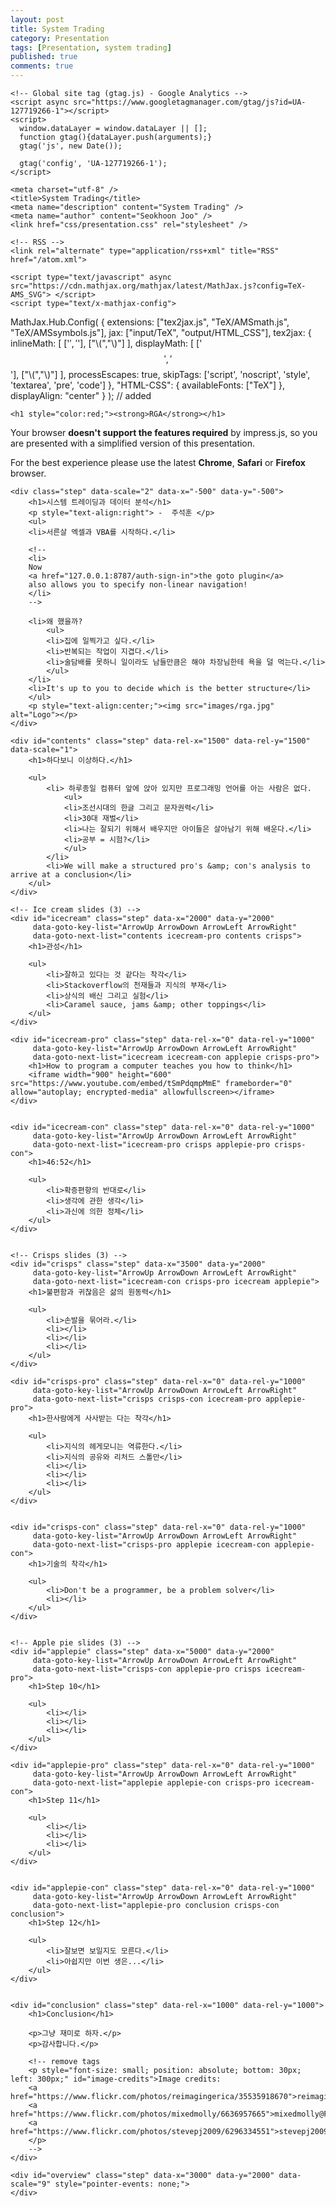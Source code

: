 ```yaml
---
layout: post
title: System Trading
category: Presentation
tags: [Presentation, system trading]
published: true
comments: true
---
```

<!doctype html>
<html lang="en">

<head>

    <!-- Global site tag (gtag.js) - Google Analytics -->
    <script async src="https://www.googletagmanager.com/gtag/js?id=UA-127719266-1"></script>
    <script>
      window.dataLayer = window.dataLayer || [];
      function gtag(){dataLayer.push(arguments);}
      gtag('js', new Date());

      gtag('config', 'UA-127719266-1');
    </script>

    <meta charset="utf-8" />
    <title>System Trading</title>
    <meta name="description" content="System Trading" />
    <meta name="author" content="Seokhoon Joo" />
    <link href="css/presentation.css" rel="stylesheet" />

    <!-- RSS -->
    <link rel="alternate" type="application/rss+xml" title="RSS" href="/atom.xml">
  
    <script type="text/javascript" async src="https://cdn.mathjax.org/mathjax/latest/MathJax.js?config=TeX-AMS_SVG"> </script>
    <script type="text/x-mathjax-config">
  MathJax.Hub.Config( { 
                                            extensions: ["tex2jax.js", "TeX/AMSmath.js", "TeX/AMSsymbols.js"],
                                            jax: ["input/TeX", "output/HTML_CSS"],
                                            tex2jax: { 
                                                                  inlineMath: [ ['$','$'], ["\\(","\\)"] ], 
                                                                  displayMath: [ ['$$', '$$'], ["\\(","\\)"] ],
                                                                  processEscapes: true,
                                                                  skipTags: ['script', 'noscript', 'style', 'textarea', 'pre', 'code']
                                                                  }, 
                                            "HTML-CSS": { availableFonts: ["TeX"] },
                                            displayAlign: "center"
                                          } ); // added
    </script>
    
    <h1 style="color:red;"><strong>RGA</strong></h1>
    
</head>

<body class="impress-not-supported">

<div class="fallback-message">
    <p>Your browser 
    <b>doesn't support the features required</b> by impress.js, so you are presented with a simplified version of this presentation.
    </p>
    <p>For the best experience please use the latest 
    <b>Chrome</b>, 
    <b>Safari</b> or 
    <b>Firefox</b> browser.
    </p>
</div>

<!-- Some images that are fixed to background in the css -->
<!--
<img id="applepie-image" class="bg" src="images/rga.jpg">
<img id="icecream-image" class="bg" src="images/35535918670_f1d12627ff_o.png">
<img id="crisps-image" class="bg" src="images/6636957665_5e7c4a79de_o.png">
-->


<div id="impress" data-transition-duration="1000">

    <div class="step" data-scale="2" data-x="-500" data-y="-500">
        <h1>시스템 트레이딩과 데이터 분석</h1>
        <p style="text-align:right"> -  주석훈 </p>
        <ul>
        <li>서른살 엑셀과 VBA를 시작하다.</li>
        
        <!--
        <li>
        Now 
        <a href="127.0.0.1:8787/auth-sign-in">the goto plugin</a> 
        also allows you to specify non-linear navigation!
        </li>
        -->

        <li>왜 했을까?
            <ul>
            <li>집에 일찍가고 싶다.</li>
            <li>반복되는 작업이 지겹다.</li>
            <li>술담배를 못하니 일이라도 남들만큼은 해야 차장님한테 욕을 덜 먹는다.</li>
            </ul>
        </li>
        <li>It's up to you to decide which is the better structure</li>
        </ul>
        <p style="text-align:center;"><img src="images/rga.jpg" alt="Logo"></p>
    </div>

    <div id="contents" class="step" data-rel-x="1500" data-rel-y="1500" data-scale="1">
        <h1>하다보니 이상하다.</h1>

        <ul>
            <li> 하루종일 컴퓨터 앞에 앉아 있지만 프로그래밍 언어를 아는 사람은 없다.
                <ul>
                <li>조선시대의 한글 그리고 문자권력</li>
                <li>30대 재벌</li>
                <li>나는 잘되기 위해서 배우지만 아이들은 살아남기 위해 배운다.</li>
                <li>공부 = 시험?</li>
                </ul>
            </li>
            <li>We will make a structured pro's &amp; con's analysis to arrive at a conclusion</li>
        </ul>
    </div>

    <!-- Ice cream slides (3) -->
    <div id="icecream" class="step" data-x="2000" data-y="2000"
         data-goto-key-list="ArrowUp ArrowDown ArrowLeft ArrowRight"
         data-goto-next-list="contents icecream-pro contents crisps">
        <h1>관성</h1>

        <ul>
            <li>잘하고 있다는 것 같다는 착각</li>
            <li>Stackoverflow의 천재들과 지식의 부재</li>
            <li>상식의 배신 그리고 실험</li>
            <li>Caramel sauce, jams &amp; other toppings</li>
        </ul>
    </div>

    <div id="icecream-pro" class="step" data-rel-x="0" data-rel-y="1000"
         data-goto-key-list="ArrowUp ArrowDown ArrowLeft ArrowRight"
         data-goto-next-list="icecream icecream-con applepie crisps-pro">
        <h1>How to program a computer teaches you how to think</h1>
        <iframe width="900" height="600" src="https://www.youtube.com/embed/tSmPdqmpMmE" frameborder="0" allow="autoplay; encrypted-media" allowfullscreen></iframe>
    </div>


    <div id="icecream-con" class="step" data-rel-x="0" data-rel-y="1000"
         data-goto-key-list="ArrowUp ArrowDown ArrowLeft ArrowRight"
         data-goto-next-list="icecream-pro crisps applepie-pro crisps-con">
        <h1>46:52</h1>

        <ul>
            <li>확증편향의 반대로</li>
            <li>생각에 관한 생각</li>
            <li>과신에 의한 정체</li>
        </ul>
    </div>


    <!-- Crisps slides (3) -->
    <div id="crisps" class="step" data-x="3500" data-y="2000"
         data-goto-key-list="ArrowUp ArrowDown ArrowLeft ArrowRight"
         data-goto-next-list="icecream-con crisps-pro icecream applepie">
        <h1>불편함과 귀찮음은 삶의 원동력</h1>

        <ul>
            <li>손발을 묶어라.</li>
            <li></li>
            <li></li>
            <li></li>
        </ul>
    </div>

    <div id="crisps-pro" class="step" data-rel-x="0" data-rel-y="1000"
         data-goto-key-list="ArrowUp ArrowDown ArrowLeft ArrowRight"
         data-goto-next-list="crisps crisps-con icecream-pro applepie-pro">
        <h1>한사람에게 사사받는 다는 착각</h1>

        <ul>
            <li>지식의 헤게모니는 역류한다.</li>
            <li>지식의 공유와 리처드 스톨만</li>
            <li></li>
            <li></li>
            <li></li>
        </ul>
    </div>


    <div id="crisps-con" class="step" data-rel-x="0" data-rel-y="1000"
         data-goto-key-list="ArrowUp ArrowDown ArrowLeft ArrowRight"
         data-goto-next-list="crisps-pro applepie icecream-con applepie-con">
        <h1>기술의 착각</h1>

        <ul>
            <li>Don't be a programmer, be a problem solver</li>
            <li></li>
        </ul>
    </div>


    <!-- Apple pie slides (3) -->
    <div id="applepie" class="step" data-x="5000" data-y="2000"
         data-goto-key-list="ArrowUp ArrowDown ArrowLeft ArrowRight"
         data-goto-next-list="crisps-con applepie-pro crisps icecream-pro">
        <h1>Step 10</h1>

        <ul>
            <li></li>
            <li></li>
            <li></li>
        </ul>
    </div>

    <div id="applepie-pro" class="step" data-rel-x="0" data-rel-y="1000"
         data-goto-key-list="ArrowUp ArrowDown ArrowLeft ArrowRight"
         data-goto-next-list="applepie applepie-con crisps-pro icecream-con">
        <h1>Step 11</h1>

        <ul>
            <li></li>
            <li></li>
            <li></li>
        </ul>
    </div>


    <div id="applepie-con" class="step" data-rel-x="0" data-rel-y="1000"
         data-goto-key-list="ArrowUp ArrowDown ArrowLeft ArrowRight"
         data-goto-next-list="applepie-pro conclusion crisps-con conclusion">
        <h1>Step 12</h1>

        <ul>
            <li>잘보면 보일지도 모른다.</li>
            <li>아쉽지만 이번 생은...</li>
        </ul>
    </div>


    <div id="conclusion" class="step" data-rel-x="1000" data-rel-y="1000">
        <h1>Conclusion</h1>

        <p>그냥 재미로 하자.</p>
        <p>감사합니다.</p>

        <!-- remove tags
        <p style="font-size: small; position: absolute; bottom: 30px; left: 300px;" id="image-credits">Image credits: 
        <a href="https://www.flickr.com/photos/reimagingerica/35535918670">reimagingerica@Flickr</a>, 
        <a href="https://www.flickr.com/photos/mixedmolly/6636957665">mixedmolly@Flickr</a>,
        <a href="https://www.flickr.com/photos/stevepj2009/6296334551">stevepj2009@Flickr</a> 
        </p>
        -->
    </div>

    <div id="overview" class="step" data-x="3000" data-y="2000" data-scale="9" style="pointer-events: none;">
    </div>
</div>

<div id="impress-toolbar"></div>

<div class="impress-progressbar"><div></div></div>
<div class="impress-progress"></div>

<div id="impress-help"></div>

<script type="text/javascript" src="js/impress.js"></script>
<script>impress().init();</script>

</body>
</html>

